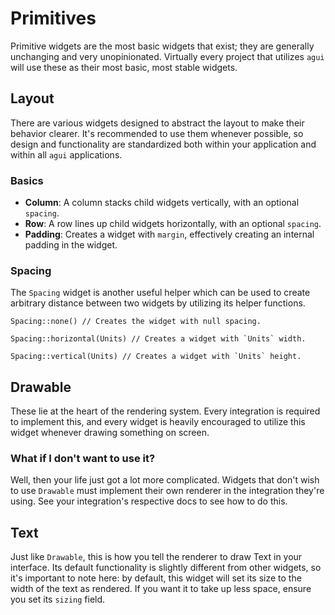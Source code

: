 # Primitives

Primitive widgets are the most basic widgets that exist; they are generally unchanging and very unopinionated. Virtually every project that utilizes `agui` will use these as their most basic, most stable widgets.

## Layout

There are various widgets designed to abstract the layout to make their behavior clearer. It's recommended to use them whenever possible, so design and functionality are standardized both within your application and within all `agui` applications.

### Basics

- **Column**: A column stacks child widgets vertically, with an optional `spacing`.
- **Row**: A row lines up child widgets horizontally, with an optional `spacing`.
- **Padding**: Creates a widget with `margin`, effectively creating an internal padding in the widget.

### Spacing

The `Spacing` widget is another useful helper which can be used to create arbitrary distance between two widgets by utilizing its helper functions.

```rust,noplaypen
Spacing::none() // Creates the widget with null spacing.

Spacing::horizontal(Units) // Creates a widget with `Units` width.

Spacing::vertical(Units) // Creates a widget with `Units` height.
```

## Drawable

These lie at the heart of the rendering system. Every integration is required to implement this, and every widget is heavily encouraged to utilize this widget whenever drawing something on screen.

### What if I don't want to use it?

Well, then your life just got a lot more complicated. Widgets that don't wish to use `Drawable` must implement their own renderer in the integration they're using. See your integration's respective docs to see how to do this.

## Text

Just like `Drawable`, this is how you tell the renderer to draw Text in your interface. Its default functionality is slightly different from other widgets, so it's important to note here: by default, this widget will set its size to the width of the text as rendered. If you want it to take up less space, ensure you set its `sizing` field.